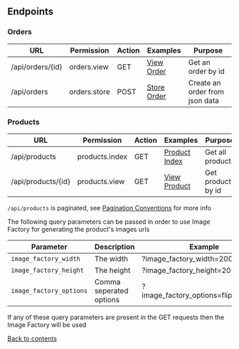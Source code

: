 ## Endpoints

### Orders

| URL               | Permission   | Action | Examples                               | Purpose                        |
|-------------------|--------------|--------|----------------------------------------|--------------------------------|
| /api/orders/{id}  | orders.view  | GET    | [View Order](Examples/Order/VIEW.md)   | Get an order by id             |
| /api/orders       | orders.store | POST   | [Store Order](Examples/Order/STORE.md) | Create an order from json data |

### Products

| URL                | Permission     | Action | Examples                                   | Purpose           |
|--------------------|----------------|--------|--------------------------------------------|-------------------|
| /api/products      | products.index | GET    | [Product Index](Examples/Product/INDEX.md) | Get all products  |
| /api/products/{id} | products.view  | GET    | [View Product](Examples/Product/VIEW.md)   | Get product by id | 

`/api/products` is paginated, see [Pagination Conventions](CONVENTIONS.md#pagination-conventions) for more info

The following query parameters can be passed in order to use Image Factory for generating the product's images urls

| Parameter               | Description             | Example                               |
|-------------------------|-------------------------|---------------------------------------|
| `image_factory_width`   | The width               | ?image_factory_width=200              |
| `image_factory_height`  | The height              | ?image_factory_height=200             |
| `image_factory_options` | Comma seperated options | ?image_factory_options=flip,greyscale |

If any of these query parameters are present in the GET requests then the Image Factory will be used

[Back to contents](README.md#table-of-contents)
